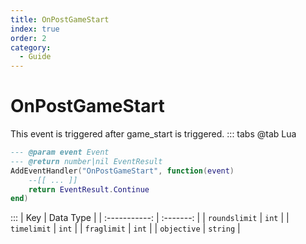 ```yaml
---
title: OnPostGameStart
index: true
order: 2
category:
  - Guide
---
```


# OnPostGameStart
This event is triggered after game_start is triggered.
::: tabs
@tab Lua
```lua
--- @param event Event
--- @return number|nil EventResult
AddEventHandler("OnPostGameStart", function(event)
    --[[ ... ]]
    return EventResult.Continue
end)
```

:::
|      Key      | Data Type |
| :-----------: | :-------: |
| `roundslimit` |   `int`   |
|  `timelimit`  |   `int`   |
|  `fraglimit`  |   `int`   |
|  `objective`  |  `string` |